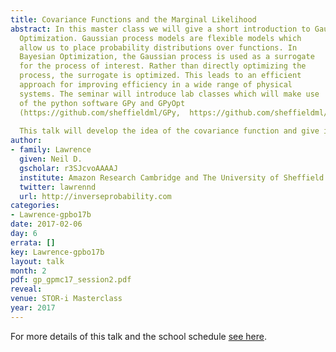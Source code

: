 ```yaml
---
title: Covariance Functions and the Marginal Likelihood
abstract: In this master class we will give a short introduction to Gaussian process models, and then explore their use in the domain of Bayesian
  Optimization. Gaussian process models are flexible models which
  allow us to place probability distributions over functions. In
  Bayesian Optimization, the Gaussian process is used as a surrogate
  for the process of interest. Rather than directly optimizing the
  process, the surrogate is optimized. This leads to an efficient
  approach for improving efficiency in a wide range of physical
  systems. The seminar will introduce lab classes which will make use
  of the python software GPy and GPyOpt
  (https://github.com/sheffieldml/GPy,  https://github.com/sheffieldml/GPyOpt).
  
  This talk will develop the idea of the covariance function and give intutions as to how the marginal likelihood can be maximized. Given time we willl also develop the idea of multiple output Gaussian process models.
author:
- family: Lawrence
  given: Neil D.
  gscholar: r3SJcvoAAAAJ
  institute: Amazon Research Cambridge and The University of Sheffield
  twitter: lawrennd
  url: http://inverseprobability.com
categories:
- Lawrence-gpbo17b
date: 2017-02-06
day: 6
errata: []
key: Lawrence-gpbo17b
layout: talk
month: 2
pdf: gp_gpmc17_session2.pdf
reveal: 
venue: STOR-i Masterclass
year: 2017
---
```


For more details of this talk and the school schedule [see here](http://gpss.cc/gpmc17/).
